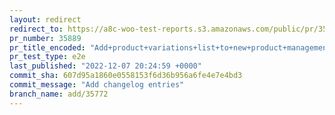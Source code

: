 ```yaml
---
layout: redirect
redirect_to: https://a8c-woo-test-reports.s3.amazonaws.com/public/pr/35889/e2e/index.html
pr_number: 35889
pr_title_encoded: "Add+product+variations+list+to+new+product+management+experience"
pr_test_type: e2e
last_published: "2022-12-07 20:24:59 +0000"
commit_sha: 607d95a1860e0558153f6d36b956a6fe4e7e4bd3
commit_message: "Add changelog entries"
branch_name: add/35772
---
```

